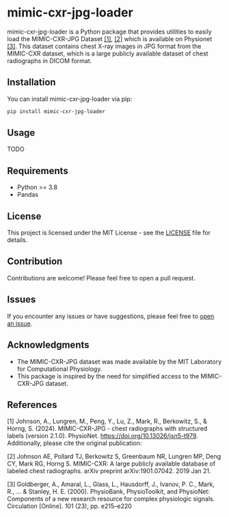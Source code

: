 # mimic-cxr-jpg-loader

mimic-cxr-jpg-loader is a Python package that provides utilities to easily load the MIMIC-CXR-JPG Dataset [[1]](#1), [[2]](#2) which is available on Physionet [[3]](#3). This dataset contains chest X-ray images in JPG format from the MIMIC-CXR dataset, which is a large publicly available dataset of chest radiographs in DICOM format.

## Installation

You can install mimic-cxr-jpg-loader via pip:

```bash
pip install mimic-cxr-jpg-loader
```

## Usage

TODO

## Requirements

- Python >= 3.8
- Pandas

## License

This project is licensed under the MIT License - see the [LICENSE](LICENSE) file for details.

## Contribution

Contributions are welcome! Please feel free to open a pull request.

## Issues

If you encounter any issues or have suggestions, please feel free to [open an issue](https://github.com/filipepcampos/mimic-cxr-jpg-loader/issues).

## Acknowledgments

- The MIMIC-CXR-JPG dataset was made available by the MIT Laboratory for Computational Physiology.
- This package is inspired by the need for simplified access to the MIMIC-CXR-JPG dataset.

## References

<a id="1">[1]</a> 
Johnson, A., Lungren, M., Peng, Y., Lu, Z., Mark, R., Berkowitz, S., & Horng, S. (2024). MIMIC-CXR-JPG - chest radiographs with structured labels (version 2.1.0). PhysioNet. https://doi.org/10.13026/jsn5-t979.
Additionally, please cite the original publication:

<a id="2">[2]</a> 
Johnson AE, Pollard TJ, Berkowitz S, Greenbaum NR, Lungren MP, Deng CY, Mark RG, Horng S. MIMIC-CXR: A large publicly available database of labeled chest radiographs. arXiv preprint arXiv:1901.07042. 2019 Jan 21.

<a id="3">[3]</a> 
Goldberger, A., Amaral, L., Glass, L., Hausdorff, J., Ivanov, P. C., Mark, R., ... & Stanley, H. E. (2000). PhysioBank, PhysioToolkit, and PhysioNet: Components of a new research resource for complex physiologic signals. Circulation [Online]. 101 (23), pp. e215–e220
